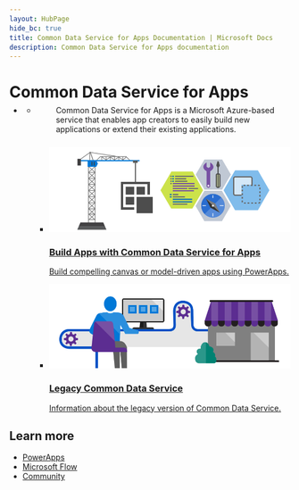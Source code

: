 ```yaml
--- 
layout: HubPage
hide_bc: true
title: Common Data Service for Apps Documentation | Microsoft Docs
description: Common Data Service for Apps documentation
---
```

<div id="main" class="v2">
    <div class="container">
        <h1>Common Data Service for Apps</h1>
        <ul class="pivots">
            <li>
                <a href="#home"></a>
                <ul id="home">
                    <li>
                        <a href="#home-all"></a>
                        <ul id="home-all" class="cardsC">
                            <p style="margin: -12px 0px 24px 12px">Common Data Service for Apps is a Microsoft Azure-based service that enables app creators to easily build new applications or extend their existing applications.</p>
                            <!--<li>
                                <a href="/common-data-service/migrate/migrate-new-cds">
                                    <div class="cardSize">
                                        <div class="cardPadding">
                                            <div class="card">
                                                <div class="cardImageOuter">
                                                    <div class="cardImage bgdAccent1"> 
                                                        <img src="media/hub/common-data-service-getting-data.svg" alt="" />
                                                    </div>
                                                </div>
                                                <div class="cardText">
                                                    <h3>Migrate to the new Common Data Service</h3>
                                                    <p>Learn how to migrate from the legacy version to new version of Common Data Service.</p>
                                                </div>
                                            </div>
                                        </div>
                                    </div>
                                </a>
                            </li>-->
                            <li>
                                <a href="/powerapps/maker/common-data-service/data-platform-intro">
                                    <div class="cardSize">
                                        <div class="cardPadding">
                                            <div class="card">
                                                <div class="cardImageOuter">
                                                    <div class="cardImage bgdAccent1"> 
                                                        <img src="media/hub/common-data-service-building.svg" alt="" />
                                                    </div>
                                                </div>
                                                <div class="cardText">
                                                    <h3>Build Apps with Common Data Service for Apps</h3>
                                                    <p>Build compelling canvas or model-driven apps using PowerApps.</p>
                                                </div>
                                            </div>
                                        </div>
                                    </div>
                                </a>
                            </li>
                            <li>
                                <a href="/common-data-service/entity-reference/introduction">
                                    <div class="cardSize">
                                        <div class="cardPadding">
                                            <div class="card">
                                                <div class="cardImageOuter">
                                                    <div class="cardImage bgdAccent1"> 
                                                        <img src="media/hub/common-data-service-isv.svg" alt="" />
                                                    </div>
                                                </div>
                                                <div class="cardText">
                                                    <h3>Legacy Common Data Service</h3>
                                                    <p>Information about the legacy version of Common Data Service.</p>
                                                </div>
                                            </div>
                                        </div>
                                    </div>
                                </a>
                            </li>
                            <!--<li>
                                <a href="https://go.microsoft.com/fwlink/?linkid=848016">
                                    <div class="cardSize">
                                        <div class="cardPadding">
                                            <div class="card">
                                                <div class="cardImageOuter">
                                                    <div class="cardImage bgdAccent1"> 
                                                        <img src="/media/hubs/commondataservice/common-data-service-learn-about.svg" alt="" />
                                                    </div>
                                                </div>
                                                <div class="cardText">
                                                    <h3>Learn about the common data model</h3>
                                                    <p>Learn about the extensible data model that is at the core of the Common Data Service.</p>
                                                </div>
                                            </div>
                                        </div>
                                    </div>
                                </a>
                            </li>
                            <li>
                                <a href="https://go.microsoft.com/fwlink/?linkid=848018">
                                    <div class="cardSize">
                                        <div class="cardPadding">
                                            <div class="card">
                                                <div class="cardImageOuter">
                                                    <div class="cardImage bgdAccent1"> 
                                                        <img src="/media/hubs/commondataservice/common-data-service-isv.svg" alt="" />
                                                    </div>
                                                </div>
                                                <div class="cardText">
                                                    <h3>Get started now!</h3>
                                                    <p>Engage as an ISV and get started building apps with the Common Data Service now!</p>
                                                </div>
                                            </div>
                                        </div>
                                    </div>
                                </a>
                            </li>
                            <li>
                                <a href="https://go.microsoft.com/fwlink/?linkid=848942">
                                    <div class="cardSize">
                                        <div class="cardPadding">
                                            <div class="card">
                                                <div class="cardImageOuter">
                                                    <div class="cardImage bgdAccent1"> 
                                                        <img src="/media/hubs/commondataservice/common-data-service-explore-services.svg" alt="" />
                                                    </div>
                                                </div>
                                                <div class="cardText">
                                                    <h3>Explore Resources</h3>
                                                    <p>Get started with the Common Data Service through our Guided Learning courses.</p>
                                                </div>
                                            </div>
                                        </div>
                                    </div>
                                </a>
                            </li>-->
                        </ul>
                    </li>
                </ul>
            </li>
        </ul>
    </div>
    <div class="container centered pageFooter">
        <h2>Learn more</h2>
        <ul class="links">
           <li>
                <a href="https://powerapps.microsoft.com">
                    PowerApps
                </a>
            </li>
            <li>
                <a href="https://flow.microsoft.com">
                    Microsoft Flow
                </a>
            </li>
            <li>
                <a href="https://go.microsoft.com/fwlink/?linkid=848020">
                    Community
                </a>
            </li>
        </ul>
    </div>
</div>
